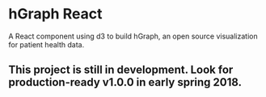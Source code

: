 # hGraph React
A React component using d3 to build hGraph, an open source visualization for patient health data.

## This project is still in development. Look for production-ready v1.0.0 in early spring 2018.
